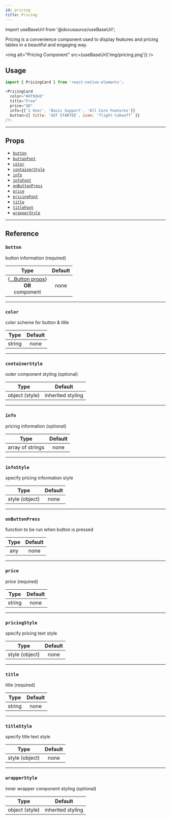```yaml
---
id: pricing
title: Pricing
---
```


import useBaseUrl from '@docusaurus/useBaseUrl';

Pricing is a convenience component used to display features and pricing tables
in a beautiful and engaging way.

<img alt="Pricing Component" src={useBaseUrl('img/pricing.png')} />

## Usage

```js
import { PricingCard } from 'react-native-elements';

<PricingCard
  color="#4f9deb"
  title="Free"
  price="$0"
  info={['1 User', 'Basic Support', 'All Core Features']}
  button={{ title: 'GET STARTED', icon: 'flight-takeoff' }}
/>;
```

---

## Props

- [`button`](#button)
- [`buttonFont`](#buttonfont)
- [`color`](#color)
- [`containerStyle`](#containerstyle)
- [`info`](#info)
- [`infoFont`](#infofont)
- [`onButtonPress`](#onbuttonpress)
- [`price`](#price)
- [`pricingFont`](#pricingfont)
- [`title`](#title)
- [`titleFont`](#titlefont)
- [`wrapperStyle`](#wrapperstyle)

---

## Reference


### `button`

button information (required)

|                              Type                              | Default |
| :------------------------------------------------------------: | :-----: |
| {[...Button props](button.md#props)}<br/>**OR**<br/> component |  none   |

---

### `color`

color scheme for button & title

|  Type  | Default |
| :----: | :-----: |
| string |  none   |

---

### `containerStyle`

outer component styling (optional)

|      Type      |      Default      |
| :------------: | :---------------: |
| object (style) | inherited styling |

---

### `info`

pricing information (optional)

|       Type       | Default |
| :--------------: | :-----: |
| array of strings |  none   |

---

### `infoStyle`

specify pricing information style

|      Type      | Default |
| :------------: | :-----: |
| style (object) |  none   |

---

### `onButtonPress`

function to be run when button is pressed

| Type | Default |
| :--: | :-----: |
| any  |  none   |

---

### `price`

price (required)

|  Type  | Default |
| :----: | :-----: |
| string |  none   |

---

### `pricingStyle`

specify pricing text style

|      Type      | Default |
| :------------: | :-----: |
| style (object) |  none   |

---

### `title`

title (required)

|  Type  | Default |
| :----: | :-----: |
| string |  none   |

---

### `titleStyle`

specify title text style

|      Type      | Default |
| :------------: | :-----: |
| style (object) |  none   |

---

### `wrapperStyle`

inner wrapper component styling (optional)

|      Type      |      Default      |
| :------------: | :---------------: |
| object (style) | inherited styling |
